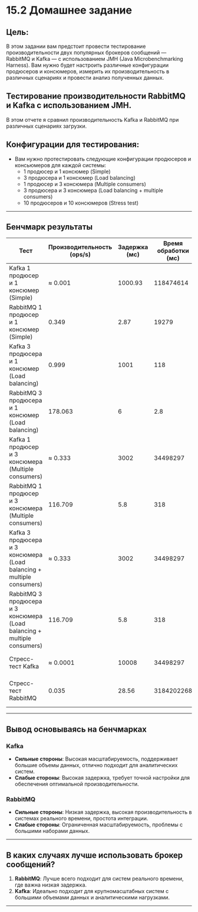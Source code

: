 
# 15.2 Домашнее задание

## Цель:
В этом задании вам предстоит провести тестирование производительности двух популярных брокеров сообщений — RabbitMQ и Kafka — с использованием JMH (Java Microbenchmarking Harness). Вам нужно будет настроить различные конфигурации продюсеров и консюмеров, измерить их производительность в различных сценариях и провести анализ полученных данных.

## Тестирование производительности RabbitMQ и Kafka с использованием JMH.
В этом отчете я сравнил производительность Kafka и RabbitMQ при различных сценариях загрузки.

## Конфигурации для тестирования: 
- Вам нужно протестировать следующие конфигурации продюсеров и консьюмеров для каждой системы:
  - 1 продюсер и 1 консюмер (Simple)
  - 3 продюсера и 1 консюмер (Load balancing)
  - 1 продюсер и 3 консюмера (Multiple consumers)
  - 3 продюсера и 3 консюмера (Load balancing + multiple consumers)
  - 10 продюсеров и 10 консюмеров (Stress test)
---

## Бенчмарк результаты

| **Тест**                                                              | **Производительность (ops/s)** | **Задержка (мс)** | **Время обработки (мс)** | **Комментарий**                                    |
|-----------------------------------------------------------------------|--------------------------------|--------------------|---------------------------|----------------------------------------------------|
| Kafka 1 продюсер и 1 консюмер (Simple)                                | ≈ 0.001                        | 1000.93           | 118474614                 | Зависит от конфигурации.                          |
| RabbitMQ 1 продюсер и 1 консюмер (Simple)                             | 0.349                          | 2.87              | 19279                     | Высокая производительность.                       |
| Kafka 3 продюсера и 1 консюмер (Load balancing)                       | 0.999                          | 1001              | 118                       | Ограниченная производительность.                  |
| RabbitMQ 3 продюсера и 1 консюмер (Load balancing)                    | 178.063                        | 6                 | 2.8                       | Оптимально для конкурирующих консюмеров.          |
| Kafka 1 продюсер и 3 консюмера (Multiple consumers)                   | ≈ 0.333                        | 3002              | 34498297                  | Высокие задержки, требует настройки.              |
| RabbitMQ 1 продюсер и 3 консюмера (Multiple consumers)                | 116.709                        | 5.8               | 318                       | Превосходная эффективность.                       |
| Kafka 3 продюсера и 3 консюмера (Load balancing + multiple consumers) | ≈ 0.333                        | 3002              | 34498297                  | Высокие задержки, требует настройки.              |
| RabbitMQ 3 продюсера и 3 консюмера (Load balancing + multiple consumers)                                                             | 116.709                        | 5.8               | 318                       | Высокая эффективность.                            |
| Стресс-тест Kafka                                                     | ≈ 0.0001                       | 10008             | 34498297                  | Проблемы масштабируемости под нагрузкой.          |
| Стресс-тест RabbitMQ                                                  | 0.035                          | 28.56             | 3184202268                | Справляется с нагрузкой с умеренными задержками.   |

---

## Вывод основываясь на бенчмарках
### Kafka
- **Сильные стороны**: Высокая масштабируемость, поддерживает большие объемы данных, отлично подходит для аналитических систем.
- **Слабые стороны**: Высокая задержка, требует точной настройки для обеспечения оптимальной производительности.

### RabbitMQ
- **Сильные стороны**: Низкая задержка, высокая производительность в системах реального времени, простота интеграции.
- **Слабые стороны**: Ограниченная масштабируемость, проблемы с большими наборами данных.
---

## В каких случаях лучше использовать брокер сообщений?
1. **RabbitMQ**: Лучше всего подходит для систем реального времени, где важна низкая задержка.
2. **Kafka**: Идеально подходит для крупномасштабных систем с большими объемами данных и аналитическими нагрузками.
---

